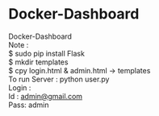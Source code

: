 # Docker-Dashboard
Docker-Dashboard</br>
Note : </br>
$ sudo pip install Flask</br>
$ mkdir templates </br>
$ cpy login.html & admin.html -> templates</br>
To run Server : python user.py</br>
Login :</br>
Id : admin@gmail.com</br>
Pass: admin

